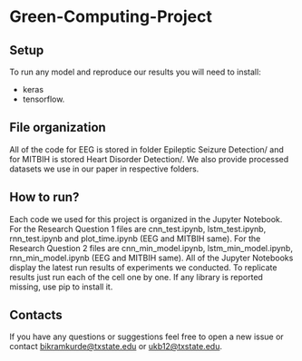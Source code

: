 # Green-Computing-Project
## Setup
To run any model and reproduce our results you will need to install:
* keras
* tensorflow.
## File organization
All of the code for EEG is stored in folder Epileptic Seizure Detection/ and for MITBIH is stored Heart Disorder Detection/.
We also provide processed datasets we use in our paper in respective folders. 
## How to run?
Each code we used for this project is organized in the Jupyter Notebook.
For the Research Question 1 files are cnn_test.ipynb, lstm_test.ipynb, rnn_test.ipynb and plot_time.ipynb (EEG and MITBIH same).
For the Research Question 2 files are cnn_min_model.ipynb, lstm_min_model.ipynb, rnn_min_model.ipynb (EEG and MITBIH same).
All of the Jupyter Notebooks display the latest run results of experiments we conducted.
To replicate results just run each of the cell one by one. If any library is reported missing, use pip to install it.
## Contacts
If you have any questions or suggestions feel free to open a new issue or contact bikramkurde@txstate.edu or ukb12@txstate.edu.
